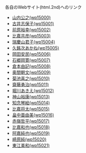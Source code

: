 各自のWebサイト(html.2nd)へのリンク

<ul>
	<li><a href="http://wp15000.github.io/html.2nd" target="_blank">山内公之(wp15000)</a>
	<li><a href="http://wp15001.github.io/html.2nd" target="_blank">古井志保子(wp15001)</a>
	<li><a href="http://wp15002.github.io/html.2nd" target="_blank">前原裕幸(wp15002)</a>
	<li><a href="http://wp15003.github.io/html.2nd" target="_blank">比嘉共彦(wp15003)</a>
	<li><a href="http://wp15004.github.io/html.2nd" target="_blank">瑞慶山君子(wp15004)</a>
	<li><a href="http://wp15005.github.io/html.2nd" target="_blank">久銘次あかね(wp15005)</a>
	<li><a href="http://wp15006.github.io/html.2nd" target="_blank">岡田安民(wp15006)</a>
	<li><a href="http://wp15007.github.io/html.2nd" target="_blank">石郷岡寛(wp15007)</a>
	<li><a href="http://wp15008.github.io/html.2nd" target="_blank">倉本由記(wp15008)</a>
	<li><a href="http://wp15009.github.io/html.2nd" target="_blank">奥間朝文(wp15009)</a>
	<li><a href="http://wp15010.github.io/html.2nd" target="_blank">菊池喜之(wp15010)</a>
	<li><a href="http://wp15011.github.io/html.2nd" target="_blank">齋藤勇治(wp15011)</a>
	<li><a href="http://wp15012.github.io/html.2nd" target="_blank">堀川あきえ(wp15012)</a>
	<li><a href="http://wp15013.github.io/html.2nd" target="_blank">神山裕康(wp15013)</a>
	<li><a href="http://wp15014.github.io/html.2nd" target="_blank">知念琴絵(wp15014)</a>
	<li><a href="http://wp15015.github.io/html.2nd" target="_blank">比嘉将太(wp15015)</a>
	<li><a href="http://wp15016.github.io/html.2nd" target="_blank">畠中亜由美(wp15016)</a>
	<li><a href="http://wp15017.github.io/html.2nd" target="_blank">赤嶺哲平(wp15017)</a>
	<li><a href="http://wp15018.github.io/html.2nd" target="_blank">比嘉和也(wp15018)</a>
	<li><a href="http://wp15019.github.io/html.2nd" target="_blank">阿嘉純也(wp15019)</a>
	<li><a href="http://wp15020.github.io/html.2nd" target="_blank">崎原純(wp15020)</a>
	<li><a href="http://wp15021.github.io/html.2nd" target="_blank">東江美和(wp15021)</a>
</ul>
